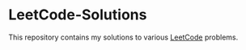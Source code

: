 # LeetCode-Solutions

This repository contains my solutions to various [LeetCode](https://leetcode.com/akgarhwal/) problems.

